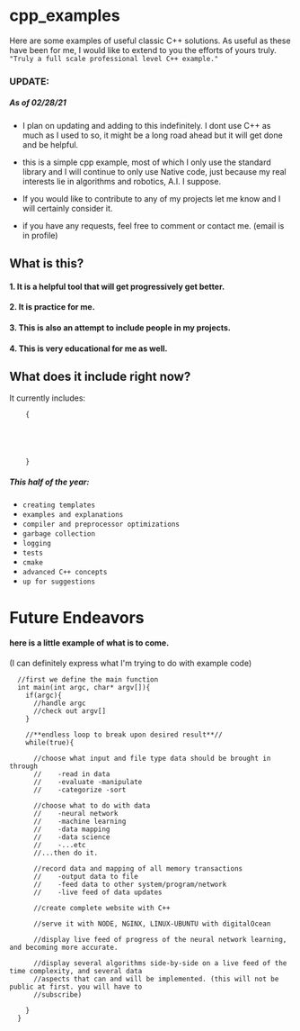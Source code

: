 # cpp_examples
Here are some examples of useful classic C++ solutions. As useful as these have been for me, I would like to extend to you the efforts of yours truly. `"Truly a full scale professional level C++ example."`

### UPDATE:
##### As of 02/28/21

* I plan on updating and adding to this indefinitely. I dont use C++ as much as I used to so, it might be a long road ahead but it will get done and be helpful.

* this is a simple cpp example, most of which I only use the standard library and I will continue to only use Native code, just because my real interests lie in algorithms and robotics, A.I. I suppose.

* If you would like to contribute to any of my projects let me know and I will certainly consider it.

* if you have any requests, feel free to comment or contact me. (email is in profile)


## What is this?

#### 1. It is a helpful tool that will get progressively get better.
#### 2. It is practice for me.
#### 3. This is also an attempt to include people in my projects.
#### 4. This is very educational for me as well.

## What does it include right now?

It currently includes: 
```
    {
      
      
      
      
      
    }

```


##### This half of the year:
  - `creating templates` 
  - `examples and explanations`
  - `compiler and preprocessor optimizations`
  - `garbage collection` 
  - `logging` 
  - `tests` 
  - `cmake`
  - `advanced C++ concepts` 
  - `up for suggestions`
  
# Future Endeavors

#### here is a little example of what is to come.
(I can definitely express what I'm trying to do with example code)

```
  //first we define the main function
  int main(int argc, char* argv[]){
    if(argc){
      //handle argc
      //check out argv[]
    }
    
    //**endless loop to break upon desired result**//
    while(true){
      
      //choose what input and file type data should be brought in through
      //    -read in data
      //    -evaluate -manipulate
      //    -categorize -sort
      
      //choose what to do with data
      //    -neural network
      //    -machine learning
      //    -data mapping
      //    -data science
      //    -...etc
      //...then do it.
      
      //record data and mapping of all memory transactions
      //    -output data to file
      //    -feed data to other system/program/network
      //    -live feed of data updates
      
      //create complete website with C++
      
      //serve it with NODE, NGINX, LINUX-UBUNTU with digitalOcean
      
      //display live feed of progress of the neural network learning, and becoming more accurate.
      
      //display several algorithms side-by-side on a live feed of the time complexity, and several data
      //aspects that can and will be implemented. (this will not be public at first. you will have to
      //subscribe)
     
    }
  }

```
